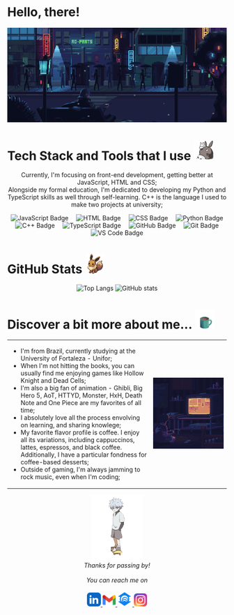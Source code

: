 <!-- # Hello, there! <a href="https://hollowknight.fandom.com/wiki/Knight"><img src="assets/knight3.gif" width="50" height="50"></a> 
--->

# Hello, there!
<div align="center">
  <img src="assets/mainbackground2.gif" alt="main_banner">
</div>



# Tech Stack and Tools that I use <img src="assets/totoro2.gif" width="45" height="45">
<p align="center">
  Currently, I'm focusing on front-end development, getting better at JavaScript, HTML and CSS;<br>
  Alongside my formal education, I'm dedicated to developing my Python and TypeScript skills as well through self-learning. C++ is the language I used to make two projects at university;
</p>

<p align="center">
  <img src="https://img.shields.io/badge/JavaScript-black?style=for-the-badge&logo=javascript&logoColor=yellow" alt="JavaScript Badge" style="margin: 0 7px;">
  <img src="https://img.shields.io/badge/HTML-black?style=for-the-badge&logo=html5&logoColor=orange" alt="HTML Badge" style="margin: 0 7px;">
  <img src="https://img.shields.io/badge/CSS-black?style=for-the-badge&logo=css3&logoColor=blue" alt="CSS Badge" style="margin: 0 7px;">
  <img src="https://img.shields.io/badge/Python-black?style=for-the-badge&logo=python&logoColor=green" alt="Python Badge" style="margin: 0 7px;">
  <img src="https://img.shields.io/badge/C++-black?style=for-the-badge&logo=cplusplus&logoColor=pink" alt="C++ Badge" style="margin: 0 7px;">
  <img src="https://img.shields.io/badge/TypeScript-black?style=for-the-badge&logo=typescript&logoColor=lightblue" alt="TypeScript Badge" style="margin: 0 7px;">
  <img src="https://img.shields.io/badge/GitHub-black?style=for-the-badge&logo=github&logoColor=white" alt="GitHub Badge" style="margin: 0 7px;">
  <img src="https://img.shields.io/badge/Git-black?style=for-the-badge&logo=git&logoColor=white" alt="Git Badge" style="margin: 0 7px;">
  <img src="https://img.shields.io/badge/VS%20Code-black?style=for-the-badge&logo=visual-studio-code&logoColor=blue" alt="VS Code Badge" style="margin: 0 7px;">
</p>

# GitHub Stats <img src="assets/eevee.gif" width="45" height="45">
<p align="center">
  <img src="https://github-readme-stats.vercel.app/api/top-langs?username=anaclaramtn&show_icons=true&locale=en&layout=compact&card_width=350&langs_count=8&theme=github_dark&hide_border=true" height="180" alt="Top Langs" />
  <img src="https://github-readme-stats.vercel.app/api?username=anaclaramtn&show_icons=true&theme=github_dark&hide_border=true" height="180" alt="GitHub stats" />
</p>


<!--
# Personal Projects <img src="assets/coffee.gif" width="40" height="40">
<table>
  <tr>
    <td width="35%" valign="top">
      <img src="assets/block1.gif" alt="gif games">
    </td>
    <td width="65%" valign="top">
      <ul>
        <li>;</li>
        <li>;</li>
        <li>;</li>
      </ul>
    </td>
  </tr>
</table>
-->

# Discover a bit more about me...  <img src="assets/coffee.gif" width="45" height="45">
<table>
  <tr>
    <td valign="center" width="65%">
      <ul>
        <li>I'm from Brazil, currently studying at the University of Fortaleza - Unifor;</li>
        <li>When I'm not hitting the books, you can usually find me enjoying games like Hollow Knight and Dead Cells;</li>
        <li>I'm also a big fan of animation - Ghibli, Big Hero 5, AoT, HTTYD, Monster, HxH, Death Note and One Piece are my favorites of all time;</li>
        <li>I absolutely love all the process envolving on learning, and sharing knowlege;</li>
        <li>My favorite flavor profile is coffee. I enjoy all its variations, including cappuccinos, lattes, espressos, and black coffee. Additionally, I have a particular fondness for coffee-based desserts;</li>
        <li>Outside of gaming, I'm always jamming to rock music, even when I'm coding;</li>
      </ul>
    </td>
    <td valign="center" width="50%" align="center">
      <img src="assets/block2.gif" alt="gif games">
    </td>
  </tr>
</table>

<!--
<div align="center">
   <img src="https://github-readme-stats.vercel.app/api/top-langs?locale=en&hide_title=false&layout=compact&card_width=100&langs_count=8&theme=transparent&hide_border=false&username=anaclaramtn" height="150" alt="most used languages"/>
</div>
-->

<p align="center" > 
  <img src="assets/killua.gif" alt="killua" width="120" /><br>
  <i>Thanks for passing by!</i><br><br>
  <i>You can reach me on</i><br><br>
  <a href="www.linkedin.com/in/anaclaramtn">
  <code><img alt="linkedin" width="32" src="assets/linkedin.png" /></code>
  </a>
  <a href="mailto:anaclaramtn@gmail.com">
  <code><img alt="email" width="30" src="assets/gmail.png" /></code>
  </a>
  <a href="mailto:anaclaramtn@edu.unifor.br">
  <code><img alt="emailunifor" width="35" src="assets/unifor.png" /></code>
  </a>
  <a href="https://instagram.com/mtnanaclara_">
  <code><img alt="instagram" width="30" src="assets/instagram.png" /></code>
  </a>
</p>

<!--
  <a href="https://discord.com/users/323609489783914497">
  <code><img alt="discord" width="30" src="assets/discord.png" /></code>
  </a>
-->
